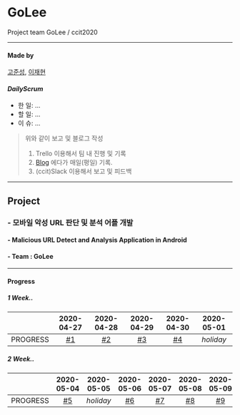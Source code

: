# GoLee
Project team GoLee / ccit2020
* * *
#### Made by 
[고준성](https://github.com/Kogoon), [이재현](https://github.com/JaeHyunL)

#### *DailyScrum*
* 한 일: ...
* 할 일: ...
* 이 슈: ...

> 위와 같이 보고 및 블로그 작성
> 1. Trello 이용해서 팀 내 진행 및 기록
> 2. [Blog](https://edudeveloper.tistory.com/category/%EC%8A%A4%EB%AF%B8%EC%8B%B1%20%ED%94%84%EB%A1%9C%EC%A0%9D%ED%8A%B8) 에다가 매일(평일) 기록.
> 3. (ccit)Slack 이용해서 보고 및 피드백 


* * *
## Project 
### - 모바일 악성 URL 판단 및 분석 어플 개발
#### - Malicious URL Detect and Analysis Application in Android 
#### - Team : GoLee


* * *
#### Progress
##### 1 Week.. 
||2020-04-27|2020-04-28|2020-04-29|2020-04-30|2020-05-01|
|:--------:|:--------:|:--------:|:--------:|:--------:|:--------:|
|PROGRESS|[#1](https://edudeveloper.tistory.com/72)|[#2](https://edudeveloper.tistory.com/73)|[#3](https://edudeveloper.tistory.com/76)|[#4](https://edudeveloper.tistory.com/85)|*holiday*|

##### 2 Week.. 
||2020-05-04|2020-05-05|2020-05-06|2020-05-07|2020-05-08|2020-05-09|   
|:--------:|:--------:|:--------:|:--------:|:--------:|:--------:|:--------:|
|PROGRESS|[#5](https://edudeveloper.tistory.com/86)|*holiday*|[#6](https://edudeveloper.tistory.com/87)|[#7](https://edudeveloper.tistory.com/89)|[#8](https://edudeveloper.tistory.com/91)|[#9](https://edudeveloper.tistory.com/92)|

